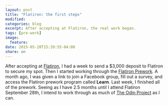 ```yaml
---
layout: post
title: "Flatiron: the first steps"
modified:
categories: blog
excerpt: After accepting at Flatiron, the real work began.
tags: [pre-work]
image:
  feature:
date: 2015-05-20T15:39:55-04:00
share: on
---
```


After accepting at [Flatiron](www.flatironschool.com), I had a week to send a $3,000 deposit to Flatiron to secure my spot. Then I started working through the [Flatiron Prework](http://prework.flatironschool.com/web-development/). A month ago, I was given a link to join a Facebook group, fill out a survey, and access the Flatiron prework program called **Learn**. Last week, I finished all of the prework. Seeing as I have 2.5 months until I attend Flatiron September 28th, I intend to work through as much of [The Odin Project](www.theodinproject.com) as I can.